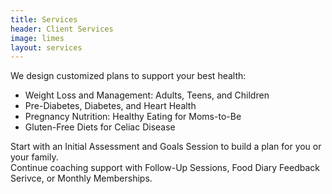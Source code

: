 ```yaml
---
title: Services
header: Client Services
image: limes
layout: services
---
```


We design customized plans to support your best health: 

* Weight Loss and Management: Adults, Teens, and Children
* Pre-Diabetes, Diabetes, and Heart Health
* Pregnancy Nutrition: Healthy Eating for Moms-to-Be
* Gluten-Free Diets for Celiac Disease

Start with an <i class="fa fa-play-circle"> </i> Initial Assessment and Goals Session to build a plan for you or your family.<br> 
Continue coaching support with <i class="fa fa-comments"></i> Follow-Up Sessions, <i class="fa fa-book"> </i> Food Diary Feedback Serivce, or <i class="fa fa-calendar"> </i> Monthly Memberships.
